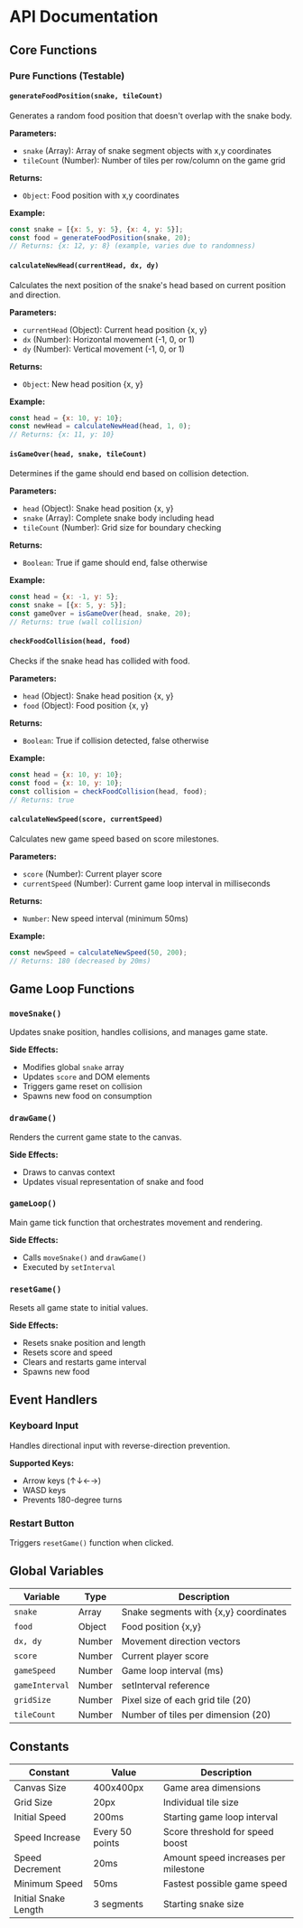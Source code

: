 # API Documentation

## Core Functions

### Pure Functions (Testable)

#### `generateFoodPosition(snake, tileCount)`
Generates a random food position that doesn't overlap with the snake body.

**Parameters:**
- `snake` (Array): Array of snake segment objects with x,y coordinates
- `tileCount` (Number): Number of tiles per row/column on the game grid

**Returns:**
- `Object`: Food position with x,y coordinates

**Example:**
```javascript
const snake = [{x: 5, y: 5}, {x: 4, y: 5}];
const food = generateFoodPosition(snake, 20);
// Returns: {x: 12, y: 8} (example, varies due to randomness)
```

#### `calculateNewHead(currentHead, dx, dy)`
Calculates the next position of the snake's head based on current position and direction.

**Parameters:**
- `currentHead` (Object): Current head position {x, y}
- `dx` (Number): Horizontal movement (-1, 0, or 1)
- `dy` (Number): Vertical movement (-1, 0, or 1)

**Returns:**
- `Object`: New head position {x, y}

**Example:**
```javascript
const head = {x: 10, y: 10};
const newHead = calculateNewHead(head, 1, 0);
// Returns: {x: 11, y: 10}
```

#### `isGameOver(head, snake, tileCount)`
Determines if the game should end based on collision detection.

**Parameters:**
- `head` (Object): Snake head position {x, y}
- `snake` (Array): Complete snake body including head
- `tileCount` (Number): Grid size for boundary checking

**Returns:**
- `Boolean`: True if game should end, false otherwise

**Example:**
```javascript
const head = {x: -1, y: 5};
const snake = [{x: 5, y: 5}];
const gameOver = isGameOver(head, snake, 20);
// Returns: true (wall collision)
```

#### `checkFoodCollision(head, food)`
Checks if the snake head has collided with food.

**Parameters:**
- `head` (Object): Snake head position {x, y}
- `food` (Object): Food position {x, y}

**Returns:**
- `Boolean`: True if collision detected, false otherwise

**Example:**
```javascript
const head = {x: 10, y: 10};
const food = {x: 10, y: 10};
const collision = checkFoodCollision(head, food);
// Returns: true
```

#### `calculateNewSpeed(score, currentSpeed)`
Calculates new game speed based on score milestones.

**Parameters:**
- `score` (Number): Current player score
- `currentSpeed` (Number): Current game loop interval in milliseconds

**Returns:**
- `Number`: New speed interval (minimum 50ms)

**Example:**
```javascript
const newSpeed = calculateNewSpeed(50, 200);
// Returns: 180 (decreased by 20ms)
```

## Game Loop Functions

### `moveSnake()`
Updates snake position, handles collisions, and manages game state.

**Side Effects:**
- Modifies global `snake` array
- Updates `score` and DOM elements
- Triggers game reset on collision
- Spawns new food on consumption

### `drawGame()`
Renders the current game state to the canvas.

**Side Effects:**
- Draws to canvas context
- Updates visual representation of snake and food

### `gameLoop()`
Main game tick function that orchestrates movement and rendering.

**Side Effects:**
- Calls `moveSnake()` and `drawGame()`
- Executed by `setInterval`

### `resetGame()`
Resets all game state to initial values.

**Side Effects:**
- Resets snake position and length
- Resets score and speed
- Clears and restarts game interval
- Spawns new food

## Event Handlers

### Keyboard Input
Handles directional input with reverse-direction prevention.

**Supported Keys:**
- Arrow keys (↑↓←→)
- WASD keys
- Prevents 180-degree turns

### Restart Button
Triggers `resetGame()` function when clicked.

## Global Variables

| Variable | Type | Description |
|----------|------|-------------|
| `snake` | Array | Snake segments with {x,y} coordinates |
| `food` | Object | Food position {x,y} |
| `dx, dy` | Number | Movement direction vectors |
| `score` | Number | Current player score |
| `gameSpeed` | Number | Game loop interval (ms) |
| `gameInterval` | Number | setInterval reference |
| `gridSize` | Number | Pixel size of each grid tile (20) |
| `tileCount` | Number | Number of tiles per dimension (20) |

## Constants

| Constant | Value | Description |
|----------|-------|-------------|
| Canvas Size | 400x400px | Game area dimensions |
| Grid Size | 20px | Individual tile size |
| Initial Speed | 200ms | Starting game loop interval |
| Speed Increase | Every 50 points | Score threshold for speed boost |
| Speed Decrement | 20ms | Amount speed increases per milestone |
| Minimum Speed | 50ms | Fastest possible game speed |
| Initial Snake Length | 3 segments | Starting snake size |